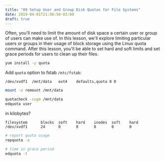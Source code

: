 ```yaml
---
title: "09 Setup User and Group Disk Quotas for File Systems"
date: 2019-04-01T21:56:50-03:00
draft: true
---
```


Often, you'll need to limit the amount of disk space a certain user or group of users can make use of. In this lesson, we'll explore limiting particular users or groups in their usage of block storage using the Linux quota command. After this lesson, you'll be able to set hard and soft limits and set grace periods for users to clean up their files.

```bash
yum install -y quota
```

Add `quota` option to fstab
`/etc/fstab`:
```
/dev/xvdf1  /mnt/data   ext4    defaults,quota 0 0 
```

```bash
mount -o remount /mnt/data

quotacheck -cugm /mnt/data
edquota user
```

in kilobytes?
```
filesystem      blocks  soft    hard    inodes  soft    hard
/dev/xvdf1      24      0       0       8       0       0   
```

```bash
# report quota usage
repquota -a

# time in grace period
edquota -t
```

